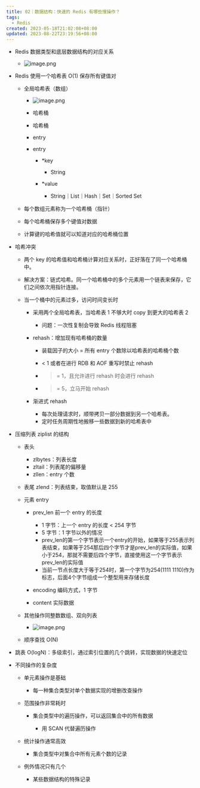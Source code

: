 ```yaml
---
title: 02｜数据结构：快速的 Redis 有哪些慢操作？
tags:
  - Redis
created: 2023-05-18T21:02:08+08:00
updated: 2023-08-22T23:19:56+08:00
---
```


- Redis 数据类型和底层数据结构的对应关系
  - ![image.png](https://cdn.jsdelivr.net/gh/11ze/static/images/redis-02-3.png)

- Redis 使用一个哈希表 O(1) 保存所有键值对

  - 全局哈希表（数组）
    - ![image.png](https://cdn.jsdelivr.net/gh/11ze/static/images/redis-02-4.png)


    - 哈希桶
    - 哈希桶

    - entry
    - entry

      - *key

        - String

      - *value

        - String｜List｜Hash｜Set｜Sorted Set

  - 每个数组元素称为一个哈希桶（指针）
  - 每个哈希桶保存多个键值对数据
  - 计算键的哈希值就可以知道对应的哈希桶位置

- 哈希冲突

  - 两个 key 的哈希值和哈希桶计算对应关系时，正好落在了同一个哈希桶中。
  - 解决方案：链式哈希。同一个哈希桶中的多个元素用一个链表来保存，它们之间依次用指针连接。
  - 当一个桶中的元素过多，访问时间变长时

    - 采用两个全局哈希表，当哈希表 1 不够大时 copy 到更大的哈希表 2

      - 问题：一次性复制会导致 Redis 线程阻塞

    - rehash：增加现有哈希桶的数量

      - 装载因子的大小 = 所有 entry 个数除以哈希表的哈希桶个数
      - < 1 或者在进行 RDB 和 AOF 重写时禁止 rehash

      - >= 1，且允许进行 rehash 时会进行 rehash

      - >= 5，立马开始 rehash

    - 渐进式 rehash

      - 每次处理请求时，顺带拷贝一部分数据到另一个哈希表。
      - 定时任务周期性地搬移一些数据到新的哈希表中

- 压缩列表 ziplist 的结构

  - 表头

    - zlbytes：列表长度
    - zltail：列表尾的偏移量
    - zllen：entry 个数

  - 表尾 zlend：列表结束，取值默认是 255
  - 元素 entry

    - prev_len 前一个 entry 的长度

      - 1 字节：上一个 entry 的长度 < 254 字节
      - 5 字节：1 字节以外的情况
      - prev_len的第一个字节表示一个entry的开始，如果等于255表示列表结束，如果等于254那后四个字节才是prev_len的实际值，如果小于254，那就不需要后四个字节，直接使用这一个字节表示prev_len的实际值
      - 当前一节点长度大于等于254时，第一个字节为254(1111 1110)作为标志，后面4个字节组成一个整型用来存储长度

    - encoding 编码方式，1 字节
    - content 实际数据

  - 其他操作同整数数组、双向列表
    - ![image.png](https://cdn.jsdelivr.net/gh/11ze/static/images/redis-02-5.png)


  - 顺序查找 O(N)

- 跳表 O(logN)：多级索引，通过索引位置的几个跳转，实现数据的快速定位
- 不同操作的复杂度

  - 单元素操作是基础

    - 每一种集合类型对单个数据实现的增删改查操作

  - 范围操作非常耗时

    - 集合类型中的遍历操作，可以返回集合中的所有数据

      - 用 SCAN 代替遍历操作

  - 统计操作通常高效

    - 集合类型中对集合中所有元素个数的记录

  - 例外情况只有几个

    - 某些数据结构的特殊记录
